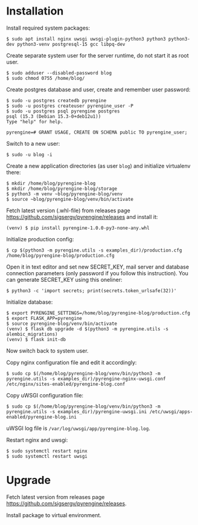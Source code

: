 # Installation

Install required system packages:

~~~~
$ sudo apt install nginx uwsgi uwsgi-plugin-python3 python3 python3-dev python3-venv postgresql-15 gcc libpq-dev
~~~~

Create separate system user for the server runtime, do not start it as root user.

~~~~
$ sudo adduser --disabled-password blog
$ sudo chmod 0755 /home/blog/
~~~~

Create postgres database and user, create and remember user password:

~~~~
$ sudo -u postgres createdb pyrengine
$ sudo -u postgres createuser pyrengine_user -P
$ sudo -u postgres psql pyrengine postgres
psql (15.3 (Debian 15.3-0+deb12u1))
Type "help" for help.

pyrengine=# GRANT USAGE, CREATE ON SCHEMA public TO pyrengine_user;
~~~~

Switch to a new user:

~~~~
$ sudo -u blog -i
~~~~

Create a new application directories (as user `blog`) and initialize virtualenv there:

~~~~
$ mkdir /home/blog/pyrengine-blog
$ mkdir /home/blog/pyrengine-blog/storage
$ python3 -m venv ~blog/pyrengine-blog/venv
$ source ~blog/pyrengine-blog/venv/bin/activate
~~~~

Fetch latest version (.whl-file) from releases page <https://github.com/sigsergv/pyrengine/releases> and install it:

~~~~
(venv) $ pip install pyrengine-1.0.0-py3-none-any.whl
~~~~

Initialize production config:

~~~~
$ cp $(python3 -m pyrengine.utils -s examples_dir)/production.cfg /home/blog/pyrengine-blog/production.cfg
~~~~

Open it in text editor and set new SECRET_KEY, mail server and database connection parameters (only password if you follow this instruction). You can generate SECRET_KEY using this oneliner: 

~~~~
$ python3 -c 'import secrets; print(secrets.token_urlsafe(32))'
~~~~

Initialize database:

~~~~
$ export PYRENGINE_SETTINGS=/home/blog/pyrengine-blog/production.cfg
$ export FLASK_APP=pyrengine
$ source pyrengine-blog/venv/bin/activate
(venv) $ flask db upgrade -d $(python3 -m pyrengine.utils -s alembic_migrations)
(venv) $ flask init-db
~~~~


Now switch back to system user.

Copy nginx configuration file and edit it accordingly:

~~~~
$ sudo cp $(/home/blog/pyrengine-blog/venv/bin/python3 -m pyrengine.utils -s examples_dir)/pyrengine-nginx-uwsgi.conf /etc/nginx/sites-enabled/pyrengine-blog.conf
~~~~

Copy uWSGI configuration file:

~~~~
$ sudo cp $(/home/blog/pyrengine-blog/venv/bin/python3 -m pyrengine.utils -s examples_dir)/pyrengine-uwsgi.ini /etc/uwsgi/apps-enabled/pyrengine-blog.ini
~~~~

uWSGI log file is `/var/log/uwsgi/app/pyrengine-blog.log`.

Restart nginx and uwsgi:

~~~~
$ sudo systemctl restart nginx
$ sudo systemctl restart uwsgi
~~~~




# Upgrade

Fetch latest version from releases page <https://github.com/sigsergv/pyrengine/releases>.

Install package to virtual environment.
